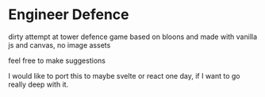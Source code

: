 # Engineer Defence

dirty attempt at tower defence game based on bloons and made with vanilla js and canvas, no image assets

feel free to make suggestions

I would like to port this to maybe svelte or react one day, if I want to go really deep with it.
